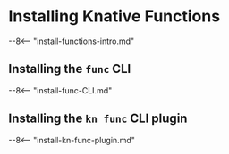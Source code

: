 # Installing Knative Functions

--8<-- "install-functions-intro.md"

## Installing the `func` CLI

--8<-- "install-func-CLI.md"

## Installing the `kn func` CLI plugin

--8<-- "install-kn-func-plugin.md"
